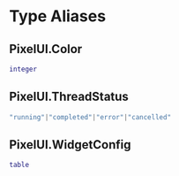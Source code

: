 # Type Aliases

## PixelUI.Color

```lua
integer
```

## PixelUI.ThreadStatus

```lua
"running"|"completed"|"error"|"cancelled"
```

## PixelUI.WidgetConfig

```lua
table
```

